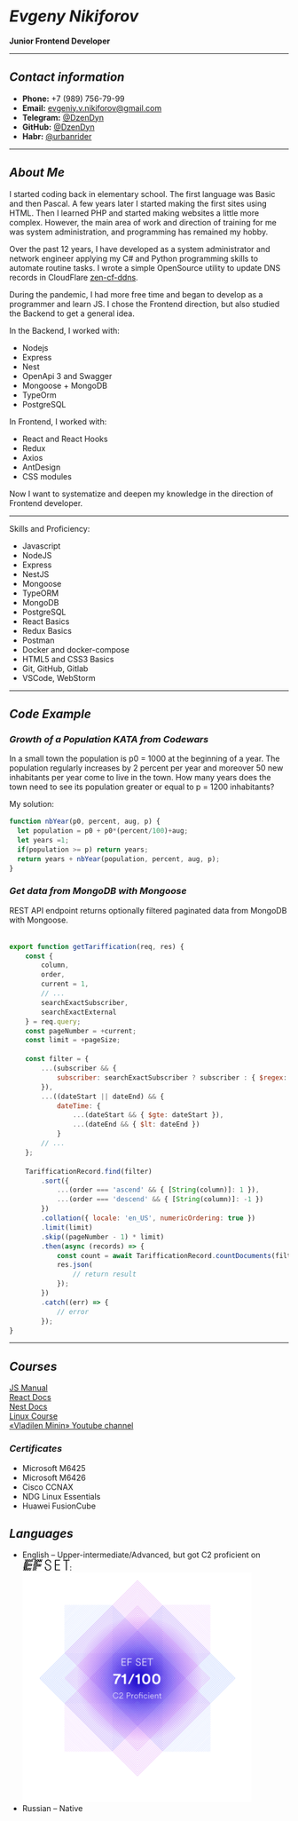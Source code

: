 # *Evgeny Nikiforov*
**Junior Frontend Developer**

---
## *Contact information*
* **Phone:** +7 (989) 756-79-99
* **Email:** evgeniy.v.nikiforov@gmail.com
* **Telegram:** [@DzenDyn](https://t.me/dzendyn) 
* **GitHub:** [@DzenDyn](https://github.com/dzendyn)
* **Habr:** [@urbanrider](https://habr.com/ru/users/urbanrider/)  
  
---

## *About Me*
I started coding back in elementary school. The first language was Basiс and then Pascal. A few years later I started making the first sites using HTML.
Then I learned PHP and started making websites a little more complex. However, the main area of work and direction of training for me was system administration, and programming has remained my hobby.

Over the past 12 years, I have developed as a system administrator and network engineer applying my C# and Python programming skills to automate routine tasks.
I wrote a simple OpenSource utility to update DNS records in CloudFlare [zen-cf-ddns](https://github.com/DzenDyn/zen-cf-ddns).

During the pandemic, I had more free time and began to develop as a programmer and learn JS. I chose the Frontend direction, but also studied the Backend to get a general idea.

In the Backend, I worked with:
* Nodejs
* Express
* Nest
* OpenApi 3 and Swagger
* Mongoose + MongoDB
* TypeOrm
* PostgreSQL

In Frontend, I worked with:
* React and React Hooks
* Redux
* Axios
* AntDesign
* CSS modules

Now I want to systematize and deepen my knowledge in the direction of Frontend developer.

---

Skills and Proficiency:
* Javascript
* NodeJS
* Express
* NestJS
* Mongoose
* TypeORM
* MongoDB
* PostgreSQL
* React Basics
* Redux Basics
* Postman
* Docker and docker-compose
* HTML5 and CSS3 Basics
* Git, GitHub, Gitlab
* VSCode, WebStorm

---
## *Code Example*
### *Growth of a Population KATA from Codewars*
In a small town the population is p0 = 1000 at the beginning of a year. The population regularly increases by 2 percent per year and moreover 50 new inhabitants per year come to live in the town. How many years does the town need to see its population greater or equal to p = 1200 inhabitants?

My solution:
```javascript
function nbYear(p0, percent, aug, p) {
  let population = p0 + p0*(percent/100)+aug;
  let years =1;
  if(population >= p) return years;
  return years + nbYear(population, percent, aug, p);
}
```

### *Get data from MongoDB with Mongoose*
REST API endpoint returns optionally filtered paginated data from MongoDB with Mongoose. 
 

```javascript

export function getTariffication(req, res) {
    const {
        column,
        order,
        current = 1,
        // ...
        searchExactSubscriber,
        searchExactExternal
    } = req.query;
    const pageNumber = +current;
    const limit = +pageSize;

    const filter = {
        ...(subscriber && {
            subscriber: searchExactSubscriber ? subscriber : { $regex: subscriber, $options: 'i' }
        }),
        ...((dateStart || dateEnd) && {
            dateTime: {
                ...(dateStart && { $gte: dateStart }),
                ...(dateEnd && { $lt: dateEnd })
            }
        // ...
    };

    TarifficationRecord.find(filter)
        .sort({
            ...(order === 'ascend' && { [String(column)]: 1 }),
            ...(order === 'descend' && { [String(column)]: -1 })
        })
        .collation({ locale: 'en_US', numericOrdering: true })
        .limit(limit)
        .skip((pageNumber - 1) * limit)
        .then(async (records) => {
            const count = await TarifficationRecord.countDocuments(filter);
            res.json(
                // return result 
            });
        })
        .catch((err) => {
            // error
        });
}

```

---
## *Courses*
[JS Manual](https://learn.javascript.ru)  
[React Docs](https://ru.reactjs.org/docs/)  
[Nest Docs](https://docs.nestjs.com/)  
[Linux Course](https://www.netacad.com/ru/courses/os-it/ndg-linux-essentials)  
[«Vladilen Minin» Youtube channel](https://www.youtube.com/c/VladilenMinin)

### *Certificates*
* Microsoft M6425
* Microsoft M6426
* Cisco CCNAX
* NDG Linux Essentials
* Huawei FusionCube

## *Languages*
* English – Upper-intermediate/Advanced, but got C2 proficient on ![EFSET](/img/efset-logo.png):
![EFSET LEVEL 71 C2](/img/eng_lvl.png)
* Russian – Native
